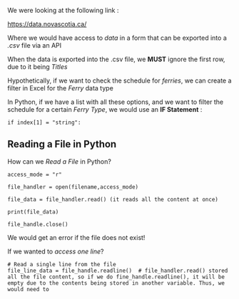 


We were looking at the following link : 


https://data.novascotia.ca/


Where we would have access to *data* in a form that can be exported into a *.csv* file via an API



When the data is exported into the .csv file, we **MUST** ignore the first row, due to it being *Titles*


Hypothetically, if we want to check the schedule for *ferries*, we can create a filter in Excel for the *Ferry* data type


In Python, if we have a list with all these options, and we want to filter the schedule for a certain *Ferry Type*, we would use an **IF Statement** :



	if index[1] = "string":




## Reading a File in Python


How can we *Read a File* in Python?


	access_mode = "r"
	
	file_handler = open(filename,access_mode)

	file_data = file_handler.read() (it reads all the content at once)
	
	print(file_data)
	
	file_handle.close()



We would get an error if the file does not exist!


If we wanted to *access one line*? 



	# Read a single line from the file
	file_line_data = file_handle.readline()  # file_handler.read() stored all the file content, so if we do fine_handle.readline(), it will be empty due to the contents being stored in another variable. Thus, we would need to  


